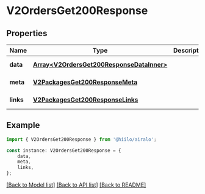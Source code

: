 # V2OrdersGet200Response


## Properties

Name | Type | Description | Notes
------------ | ------------- | ------------- | -------------
**data** | [**Array&lt;V2OrdersGet200ResponseDataInner&gt;**](V2OrdersGet200ResponseDataInner.md) |  | [default to undefined]
**meta** | [**V2PackagesGet200ResponseMeta**](V2PackagesGet200ResponseMeta.md) |  | [default to undefined]
**links** | [**V2PackagesGet200ResponseLinks**](V2PackagesGet200ResponseLinks.md) |  | [default to undefined]

## Example

```typescript
import { V2OrdersGet200Response } from '@hiilo/airalo';

const instance: V2OrdersGet200Response = {
    data,
    meta,
    links,
};
```

[[Back to Model list]](../README.md#documentation-for-models) [[Back to API list]](../README.md#documentation-for-api-endpoints) [[Back to README]](../README.md)
